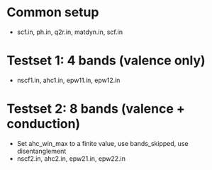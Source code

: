 # Common setup
* scf.in, ph.in, q2r.in, matdyn.in, scf.in

# Testset 1: 4 bands (valence only)
* nscf1.in, ahc1.in, epw11.in, epw12.in

# Testset 2: 8 bands (valence + conduction)
* Set ahc_win_max to a finite value, use bands_skipped, use disentanglement
* nscf2.in, ahc2.in, epw21.in, epw22.in
